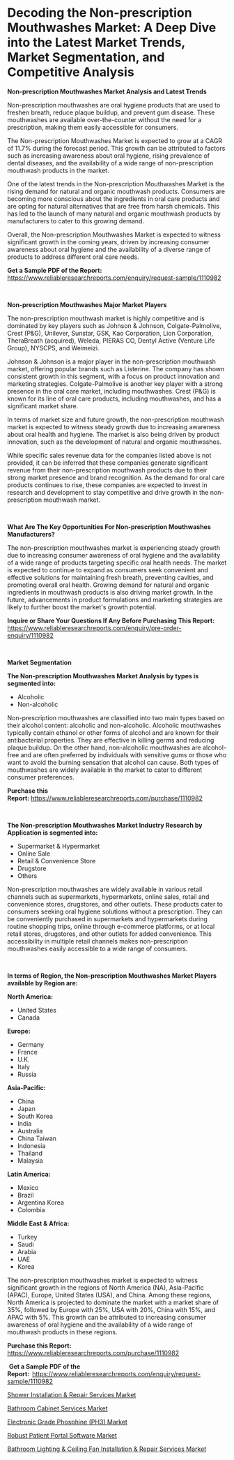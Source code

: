 <p><h1>Decoding the Non-prescription Mouthwashes Market: A Deep Dive into the Latest Market Trends, Market Segmentation, and Competitive Analysis</h1></p><p><strong>Non-prescription Mouthwashes Market Analysis and Latest Trends</strong></p>
<p><p>Non-prescription mouthwashes are oral hygiene products that are used to freshen breath, reduce plaque buildup, and prevent gum disease. These mouthwashes are available over-the-counter without the need for a prescription, making them easily accessible for consumers.</p><p>The Non-prescription Mouthwashes Market is expected to grow at a CAGR of 11.7% during the forecast period. This growth can be attributed to factors such as increasing awareness about oral hygiene, rising prevalence of dental diseases, and the availability of a wide range of non-prescription mouthwash products in the market.</p><p>One of the latest trends in the Non-prescription Mouthwashes Market is the rising demand for natural and organic mouthwash products. Consumers are becoming more conscious about the ingredients in oral care products and are opting for natural alternatives that are free from harsh chemicals. This has led to the launch of many natural and organic mouthwash products by manufacturers to cater to this growing demand.</p><p>Overall, the Non-prescription Mouthwashes Market is expected to witness significant growth in the coming years, driven by increasing consumer awareness about oral hygiene and the availability of a diverse range of products to address different oral care needs.</p></p>
<p><strong>Get a Sample PDF of the Report:&nbsp;</strong> <a href="https://www.reliableresearchreports.com/enquiry/request-sample/1110982">https://www.reliableresearchreports.com/enquiry/request-sample/1110982</a></p>
<p>&nbsp;</p>
<p><strong>Non-prescription Mouthwashes Major Market Players</strong></p>
<p><p>The non-prescription mouthwash market is highly competitive and is dominated by key players such as Johnson & Johnson, Colgate-Palmolive, Crest (P&G), Unilever, Sunstar, GSK, Kao Corporation, Lion Corporation, TheraBreath (acquired), Weleda, PIERAS CO, Dentyl Active (Venture Life Group), NYSCPS, and Weimeizi. </p><p>Johnson & Johnson is a major player in the non-prescription mouthwash market, offering popular brands such as Listerine. The company has shown consistent growth in this segment, with a focus on product innovation and marketing strategies. Colgate-Palmolive is another key player with a strong presence in the oral care market, including mouthwashes. Crest (P&G) is known for its line of oral care products, including mouthwashes, and has a significant market share.</p><p>In terms of market size and future growth, the non-prescription mouthwash market is expected to witness steady growth due to increasing awareness about oral health and hygiene. The market is also being driven by product innovation, such as the development of natural and organic mouthwashes. </p><p>While specific sales revenue data for the companies listed above is not provided, it can be inferred that these companies generate significant revenue from their non-prescription mouthwash products due to their strong market presence and brand recognition. As the demand for oral care products continues to rise, these companies are expected to invest in research and development to stay competitive and drive growth in the non-prescription mouthwash market.</p></p>
<p>&nbsp;</p>
<p><strong>What Are The Key Opportunities For Non-prescription Mouthwashes Manufacturers?</strong></p>
<p><p>The non-prescription mouthwashes market is experiencing steady growth due to increasing consumer awareness of oral hygiene and the availability of a wide range of products targeting specific oral health needs. The market is expected to continue to expand as consumers seek convenient and effective solutions for maintaining fresh breath, preventing cavities, and promoting overall oral health. Growing demand for natural and organic ingredients in mouthwash products is also driving market growth. In the future, advancements in product formulations and marketing strategies are likely to further boost the market's growth potential.</p></p>
<p><strong>Inquire or Share Your Questions If Any Before Purchasing This Report:</strong> <a href="https://www.reliableresearchreports.com/enquiry/pre-order-enquiry/1110982">https://www.reliableresearchreports.com/enquiry/pre-order-enquiry/1110982</a></p>
<p>&nbsp;</p>
<p><strong>Market Segmentation</strong></p>
<p><strong>The Non-prescription Mouthwashes Market Analysis by types is segmented into:</strong></p>
<p><ul><li>Alcoholic</li><li>Non-alcoholic</li></ul></p>
<p><p>Non-prescription mouthwashes are classified into two main types based on their alcohol content: alcoholic and non-alcoholic. Alcoholic mouthwashes typically contain ethanol or other forms of alcohol and are known for their antibacterial properties. They are effective in killing germs and reducing plaque buildup. On the other hand, non-alcoholic mouthwashes are alcohol-free and are often preferred by individuals with sensitive gums or those who want to avoid the burning sensation that alcohol can cause. Both types of mouthwashes are widely available in the market to cater to different consumer preferences.</p></p>
<p><strong>Purchase this Report:&nbsp;</strong><a href="https://www.reliableresearchreports.com/purchase/1110982">https://www.reliableresearchreports.com/purchase/1110982</a></p>
<p>&nbsp;</p>
<p><strong>The Non-prescription Mouthwashes Market Industry Research by Application is segmented into:</strong></p>
<p><ul><li>Supermarket & Hypermarket</li><li>Online Sale</li><li>Retail & Convenience Store</li><li>Drugstore</li><li>Others</li></ul></p>
<p><p>Non-prescription mouthwashes are widely available in various retail channels such as supermarkets, hypermarkets, online sales, retail and convenience stores, drugstores, and other outlets. These products cater to consumers seeking oral hygiene solutions without a prescription. They can be conveniently purchased in supermarkets and hypermarkets during routine shopping trips, online through e-commerce platforms, or at local retail stores, drugstores, and other outlets for added convenience. This accessibility in multiple retail channels makes non-prescription mouthwashes easily accessible to a wide range of consumers.</p></p>
<p>&nbsp;</p>
<p><strong>In terms of Region, the Non-prescription Mouthwashes Market Players available by Region are:</strong></p>
<p>
    <p> <strong> North America: </strong>
        <ul>
            <li>United States</li>
            <li>Canada</li>
        </ul>
        </p> 
    <p> <strong> Europe: </strong>
        <ul>
            <li>Germany</li>
            <li>France</li>
            <li>U.K.</li>
            <li>Italy</li>
            <li>Russia</li>
        </ul>
        </p> 
    <p> <strong> Asia-Pacific: </strong>
        <ul>
            <li>China</li>
            <li>Japan</li>
            <li>South Korea</li>
            <li>India</li>
            <li>Australia</li>
            <li>China Taiwan</li>
            <li>Indonesia</li>
            <li>Thailand</li>
            <li>Malaysia</li>
        </ul>
        </p> 
    <p> <strong> Latin America: </strong>
        <ul>
            <li>Mexico</li>
            <li>Brazil</li>
            <li>Argentina Korea</li>
            <li>Colombia</li>
        </ul>
        </p> 
    <p> <strong> Middle East & Africa: </strong>
        <ul>
            <li>Turkey</li>
            <li>Saudi</li>
            <li>Arabia</li>
            <li>UAE</li>
            <li>Korea</li>
        </ul>
    </p>
    </p>
<p><p>The non-prescription mouthwashes market is expected to witness significant growth in the regions of North America (NA), Asia-Pacific (APAC), Europe, United States (USA), and China. Among these regions, North America is projected to dominate the market with a market share of 35%, followed by Europe with 25%, USA with 20%, China with 15%, and APAC with 5%. This growth can be attributed to increasing consumer awareness of oral hygiene and the availability of a wide range of mouthwash products in these regions.</p></p>
<p><strong>Purchase this Report: </strong><a href="https://www.reliableresearchreports.com/purchase/1110982">https://www.reliableresearchreports.com/purchase/1110982</a></p>
<p>&nbsp;<strong>Get a Sample PDF of the Report:&nbsp;&nbsp;</strong><a href="https://www.reliableresearchreports.com/enquiry/request-sample/1110982">https://www.reliableresearchreports.com/enquiry/request-sample/1110982</a></p>
<p><strong></strong></p>
<p><p><a href="https://medium.com/p/38c2f11c8c58/edit">Shower Installation & Repair Services Market</a></p><p><a href="https://medium.com/p/a1cd3b637277/edit">Bathroom Cabinet Services Market</a></p><p><a href="https://github.com/mbisetmhermsr/Market-Research-Report-List-1/blob/main/electronic-grade-phosphine-ph3-market.md">Electronic Grade Phosphine (PH3) Market</a></p><p><a href="https://github.com/zjyglelu/Market-Research-Report-List-1/blob/main/robust-patient-portal-software-market.md">Robust Patient Portal Software Market</a></p><p><a href="https://medium.com/p/d9a156d9f930/edit">Bathroom Lighting & Ceiling Fan Installation & Repair Services Market</a></p></p>